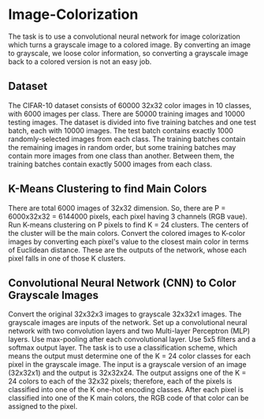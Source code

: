 # Image-Colorization
The task is to use a convolutional neural network for image colorization which turns a grayscale image to a colored image.
By converting an image to grayscale, we loose color information, so converting a grayscale image back to a colored version 
is not an easy job.

## Dataset
The CIFAR-10 dataset consists of 60000 32x32 color images in 10 classes, with 6000 images per class. There are 50000 
training images and 10000 testing images. The dataset is divided into five training batches and one test batch, 
each with 10000 images. The test batch contains exactly 1000 randomly-selected images from each class. 
The training batches contain the remaining images in random order, but some training batches may contain more images from 
one class than another. Between them, the training batches contain exactly 5000 images from each class. 

## K-Means Clustering to find Main Colors
There are total 6000 images of 32x32 dimension. So, there are P = 6000x32x32 = 6144000 pixels, each pixel having 3 channels 
(RGB vaue). Run K-means clustering on P pixels to find K = 24 clusters. The centers of the cluster will be the main colors.
Convert the colored images to K-color images by converting each pixel's value to the closest main color in terms of 
Euclidean distance. These are the outputs of the network, whose each pixel falls in one of those K clusters.

## Convolutional Neural Network (CNN) to Color Grayscale Images
Convert the original 32x32x3 images to grayscale 32x32x1 images. The grayscale images are inputs of the network. 
Set up a convolutional neural network with two convolution layers and two Multi-layer Perceptron (MLP) layers. Use max-pooling
after each convolutional layer. Use 5x5 filters and a softmax output layer. The task is to use a classification scheme, which
means the output must determine one of the K = 24 color classes for each pixel in the grayscale image. The input is a 
grayscale version of an image (32x32x1) and the output is 32x32x24. The output assigns one of the K = 24 colors to each of 
the 32x32 pixels; therefore, each of the pixels is classified into one of the K one-hot encoding classes. After each pixel is 
classified into one of the K main colors, the RGB code of that color can be assigned to the pixel. 


